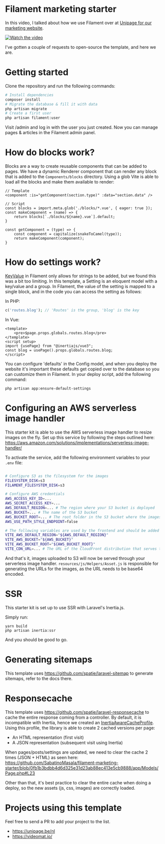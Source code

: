 # Filament marketing starter

In this video, I talked about how we use Filament over at [Unipage for our marketing website](https://unipage.be/nl).

[![Watch the video](https://i.ytimg.com/vi/U5eViAKHD0o/maxresdefault.jpg)](https://youtu.be/U5eViAKHD0o)

I've gotten a couple of requests to open-source the template, and here we are.

# Getting started

Clone the repository and run the following commands:

```bash
# Install dependencies
composer install
# Migrate the database & fill it with data
php artisan migrate
# Create a first user
php artisan filament:user
```

Visit /admin and log in with the user you just created.
Now you can manage pages & articles in the Filament admin panel.

# How do blocks work?

Blocks are a way to create reusable components that can be added to pages.
We have a dynamic Renderer component that can render any block that is added to the `Components/blocks` directory.
Using a glob Vite is able to load all the blocks and make them available to render:
```
// Template
<component :is="getComponent(section.type)" :data="section.data" />

// Script
const blocks = import.meta.glob('./blocks/*.vue', { eager: true });
const makeComponent = (name) => {
    return blocks[`./blocks/${name}.vue`].default;
}

const getComponent = (type) => {
    const component = capitalize(snakeToCamel(type));
    return makeComponent(component);
}
```

# How do settings work?

[KeyValue](https://filamentphp.com/docs/3.x/forms/fields/key-value) in Filament only allows for strings to be added, but we found this was a bit too limiting.
In this template, a Setting is an eloquent model with a key/value and a group. In Filament, the value of the setting is mapped to a single block, and in the code you can access the setting as follows:

In PHP:
```php
c('routes.blog'); // 'Routes' is the group, 'blog' is the key
```

In Vue:
```Vue
<template>
    <pre>$page.props.globals.routes.blog</pre>
</template>
<script setup>
import {usePage} from "@inertiajs/vue3";
const blog = usePage().props.globals.routes.blog;
</script>
```

You can configure 'defaults' in the Config model, and when you deploy the website it's important these defaults get copied over to the database so you can customize them in Filament.
In your deploy script, add the following command:
```
php artisan app:ensure-default-settings
```

# Configuring an AWS serverless image handler

This starter kit is able to use the AWS serverless image handler to resize images on the fly.
Set up this service by following the steps outlined here: https://aws.amazon.com/solutions/implementations/serverless-image-handler/

To activate the service, add the following environment variables to your `.env` file:

```bash

# Configure S3 as the filesystem for the images
FILESYSTEM_DISK=s3
FILAMENT_FILESYSTEM_DISK=s3

# Configure AWS credentials
AWS_ACCESS_KEY_ID=...
AWS_SECRET_ACCESS_KEY=...
AWS_DEFAULT_REGION=... # The region where your S3 bucket is deployed
AWS_BUCKET=... # The name of the S3 bucket
AWS_BUCKET_ROOT=... # The root folder in the S3 bucket where the images are stored, e.g. "images"
AWS_USE_PATH_STYLE_ENDPOINT=false

# The following variables are used by the frontend and should be added to .env
VITE_AWS_DEFAULT_REGION="${AWS_DEFAULT_REGION}"
VITE_AWS_BUCKET="${AWS_BUCKET}"
VITE_AWS_BUCKET_ROOT="${AWS_BUCKET_ROOT}"
VITE_CDN_URL=... # The URL of the CloudFront distribution that serves the images
```

And that's it, images uploaded to S3 will now be served through your serverless image handler.
`resources/js/Helpers/Asset.js` is responsible for generating the URLs for the images, as the URL needs to be base64 encoded.

# SSR

This starter kit is set up to use SSR with Laravel's Inertia.js.

Simply run:
```
yarn build
php artisan inertia:ssr
```

And you should be good to go.

# Generating sitemaps

This template uses https://github.com/spatie/laravel-sitemap to generate sitemaps, refer to the docs there.

# Responsecache

This template uses https://github.com/spatie/laravel-responsecache to cache the entire response coming from a controller.
By default, it is incompatible with Inertia, hence we created an [InertiaAwareCacheProfile](https://github.com/SabatinoMasala/filament-marketing-starter/blob/main/app/Http/CacheProfiles/InertiaAwareCacheProfile.php). Using this profile, the library is able to create 2 cached versions per page:
- An HTML representation (first visit)
- A JSON representation (subsequent visit using Inertia)

When pages/posts/settings are updated, we need to clear the cache 2 times (JSON + HTML) as seen here: https://github.com/SabatinoMasala/filament-marketing-starter/blob/0fb1b3bdbb4d6d325e31d23ab88ec413e5cb9888/app/Models/Page.php#L23

Other than that, it's best practice to clear the entire cache when doing a deploy, so the new assets (js, css, images) are correctly loaded.

# Projects using this template

Feel free to send a PR to add your project to the list.

- https://unipage.be/nl
- https://videomat.io/
